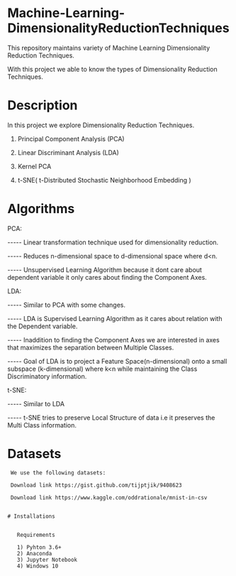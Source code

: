 # Machine-Learning-DimensionalityReductionTechniques

This repository maintains variety of Machine Learning Dimensionality Reduction Techniques.

With this project we able to know the types of Dimensionality Reduction Techniques.

# Description

In this project we explore Dimensionality Reduction Techniques.

1) Principal Component Analysis (PCA)

2) Linear Discriminant Analysis (LDA)

3) Kernel PCA

4) t-SNE( t-Distributed Stochastic Neighborhood Embedding )

# Algorithms

PCA:

   ----- Linear transformation technique used for dimensionality reduction.
   
   ----- Reduces n-dimensional space to d-dimensional space where d<n.
   
   ----- Unsupervised Learning Algorithm because it dont care about dependent variable it only cares about finding the Component Axes.
   
 LDA:
 
   ----- Similar to PCA with some changes.
 
   ----- LDA is Supervised Learning Algorithm as it cares about relation with the Dependent variable.
 
   ----- Inaddition to finding the Component Axes we are interested in axes that maximizes the separation between Multiple Classes.
 
   ----- Goal of LDA is to project a Feature Space(n-dimensional) onto a small subspace (k-dimensional) where k<n while maintaining the Class Discriminatory information.
                                                                                                                
 t-SNE:
                                                                                                                
   ----- Similar to LDA
                                                                                                                
   ----- t-SNE tries to preserve Local Structure of data i.e it preserves the Multi Class information. 
                                                                                                                  
                                                                                                                  
   # Datasets
   
     We use the following datasets:
                                                                                                                  
     Download link https://gist.github.com/tijptjik/9408623
                                                                                                                  
     Download link https://www.kaggle.com/oddrationale/mnist-in-csv
                                                                                                                  
                                                                                                                  
    # Installations 
                                                                                                                  
                                                                                                                  
       Requirements

       1) Pyhton 3.6+
       2) Anaconda
       3) Jupyter Notebook
       4) Windows 10                                                                                                                      
                                                                                                      
